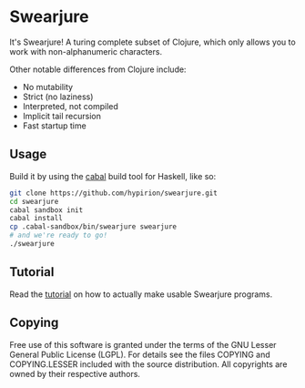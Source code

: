 # Swearjure

It's Swearjure! A turing complete subset of Clojure, which only allows you to
work with non-alphanumeric characters.

Other notable differences from Clojure include:

- No mutability
- Strict (no laziness)
- Interpreted, not compiled
- Implicit tail recursion
- Fast startup time

## Usage

Build it by using the [cabal](https://www.haskell.org/cabal/) build tool for
Haskell, like so:

```bash
git clone https://github.com/hypirion/swearjure.git
cd swearjure
cabal sandbox init
cabal install
cp .cabal-sandbox/bin/swearjure swearjure
# and we're ready to go!
./swearjure
```

## Tutorial

Read the [tutorial][] on how to actually make usable Swearjure programs.

[tutorial]: https://github.com/hypirion/swearjure/blob/master/doc/tutorial.md

## Copying

Free use of this software is granted under the terms of the GNU Lesser General
Public License (LGPL). For details see the files COPYING and COPYING.LESSER
included with the source distribution. All copyrights are owned by their
respective authors.
